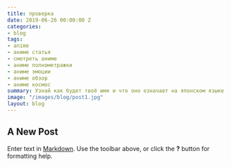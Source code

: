 ```yaml
---
title: проверка
date: 2019-06-26 00:00:00 Z
categories:
- blog
tags:
- anime
- аниме статья
- смотреть аниме
- аниме полнометражки
- аниме эмоции
- аниме обзор
- аниме космос
summary: Узнай как будет твоё имя и что оно означает на японском языке
image: "/images/blog/post1.jpg"
layout: blog
---
```


## A New Post

Enter text in [Markdown](http://daringfireball.net/projects/markdown/). Use the toolbar above, or click the **?** button for formatting help.
